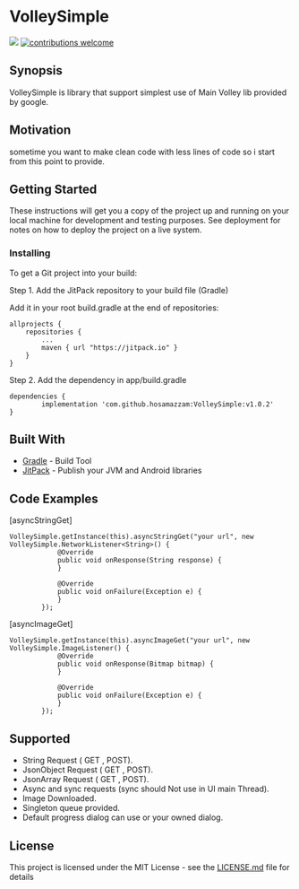 # VolleySimple
[![](https://jitpack.io/v/hosamazzam/VolleySimple.svg)](https://jitpack.io/#hosamazzam/VolleySimple)
[![contributions welcome](https://img.shields.io/badge/contributions-welcome-brightgreen.svg?style=flat)](https://github.com/hosamazzam/VolleySimple/issues)
## Synopsis

VolleySimple is library that support simplest use of Main Volley lib provided by google.

## Motivation

sometime you want to make clean code with less lines of code so i start from this point to provide.
## Getting Started

These instructions will get you a copy of the project up and running on your local machine for development and testing purposes. See deployment for notes on how to deploy the project on a live system.

### Installing

To get a Git project into your build:

Step 1. Add the JitPack repository to your build file (Gradle)

Add it in your root build.gradle at the end of repositories:

	allprojects {
		repositories {
			...
			maven { url "https://jitpack.io" }
		}
	}
  
Step 2. Add the dependency in app/build.gradle

	dependencies {
	        implementation 'com.github.hosamazzam:VolleySimple:v1.0.2'
	}

## Built With

* [Gradle](https://gradle.org/) - Build Tool
* [JitPack](https://jitpack.io/) - Publish your JVM and Android libraries

## Code Examples

[asyncStringGet]

```
VolleySimple.getInstance(this).asyncStringGet("your url", new VolleySimple.NetworkListener<String>() {
            @Override
            public void onResponse(String response) {
            }

            @Override
            public void onFailure(Exception e) {
            }
        });
```

[asyncImageGet] 

```
VolleySimple.getInstance(this).asyncImageGet("your url", new VolleySimple.ImageListener() {
            @Override
            public void onResponse(Bitmap bitmap) {
            }

            @Override
            public void onFailure(Exception e) {
            }
        });
```


## Supported
* String Request ( GET , POST).
* JsonObject Request ( GET , POST).
* JsonArray Request ( GET , POST).
* Async and sync requests (sync should Not use in UI main Thread).
* Image Downloaded.
* Singleton queue provided.
* Default progress dialog can use or your owned dialog.


## License
This project is licensed under the MIT License - see the [LICENSE.md](LICENSE.md) file for details


